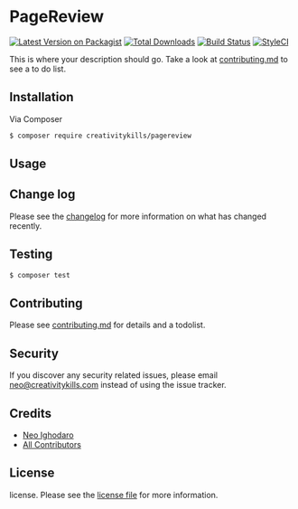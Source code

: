 # PageReview

[![Latest Version on Packagist][ico-version]][link-packagist]
[![Total Downloads][ico-downloads]][link-downloads]
[![Build Status][ico-travis]][link-travis]
[![StyleCI][ico-styleci]][link-styleci]

This is where your description should go. Take a look at [contributing.md](contributing.md) to see a to do list.

## Installation

Via Composer

``` bash
$ composer require creativitykills/pagereview
```

## Usage

## Change log

Please see the [changelog](changelog.md) for more information on what has changed recently.

## Testing

``` bash
$ composer test
```

## Contributing

Please see [contributing.md](contributing.md) for details and a todolist.

## Security

If you discover any security related issues, please email neo@creativitykills.com instead of using the issue tracker.

## Credits

- [Neo Ighodaro][link-author]
- [All Contributors][link-contributors]

## License

license. Please see the [license file](license.md) for more information.

[ico-version]: https://img.shields.io/packagist/v/creativitykills/pagereview.svg?style=flat-square
[ico-downloads]: https://img.shields.io/packagist/dt/creativitykills/pagereview.svg?style=flat-square
[ico-travis]: https://img.shields.io/travis/creativitykills/pagereview/master.svg?style=flat-square
[ico-styleci]: https://styleci.io/repos/12345678/shield

[link-packagist]: https://packagist.org/packages/creativitykills/pagereview
[link-downloads]: https://packagist.org/packages/creativitykills/pagereview
[link-travis]: https://travis-ci.org/creativitykills/pagereview
[link-styleci]: https://styleci.io/repos/12345678
[link-author]: https://github.com/creativitykills
[link-contributors]: ../../contributors

